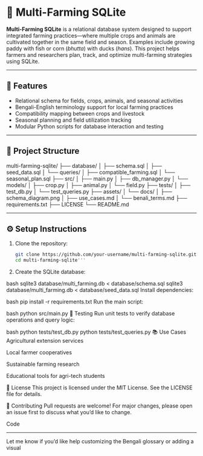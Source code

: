 # 🌾 Multi-Farming SQLite

**Multi-Farming SQLite** is a relational database system designed to support integrated farming practices—where multiple crops and animals are cultivated together in the same field and season. Examples include growing paddy with fish or corn (*bhutta*) with ducks (*hans*). This project helps farmers and researchers plan, track, and optimize multi-farming strategies using SQLite.

---

## 🚜 Features

- Relational schema for fields, crops, animals, and seasonal activities
- Bengali-English terminology support for local farming practices
- Compatibility mapping between crops and livestock
- Seasonal planning and field utilization tracking
- Modular Python scripts for database interaction and testing

---

## 🧱 Project Structure 
multi-farming-sqlite/ ├── database/ │ ├── schema.sql │ ├── seed_data.sql │ └── queries/ │ ├── compatible_farming.sql │ └── seasonal_plan.sql ├── src/ │ ├── main.py │ ├── db_manager.py │ └── models/ │ ├── crop.py │ ├── animal.py │ └── field.py ├── tests/ │ ├── test_db.py │ └── test_queries.py ├── assets/ │ └── docs/ │ ├── schema_diagram.png │ ├── use_cases.md │ └── benali_terms.md ├── requirements.txt ├── LICENSE └── README.md


---

## ⚙️ Setup Instructions

1. Clone the repository:
   ```bash
   git clone https://github.com/your-username/multi-farming-sqlite.git
   cd multi-farming-sqlite'''

   
  2. Create the SQLite database:

bash
sqlite3 database/multi_farming.db < database/schema.sql
sqlite3 database/multi_farming.db < database/seed_data.sql
Install dependencies:

bash
pip install -r requirements.txt
Run the main script:

bash
python src/main.py
🧪 Testing
Run unit tests to verify database operations and query logic:

bash
python tests/test_db.py
python tests/test_queries.py
📚 Use Cases
Agricultural extension services

Local farmer cooperatives

Sustainable farming research

Educational tools for agri-tech students

📜 License
This project is licensed under the MIT License. See the LICENSE file for details.

🤝 Contributing
Pull requests are welcome! For major changes, please open an issue first to discuss what you’d like to change.

Code

---

Let me know if you’d like help customizing the Bengali glossary or adding a visual 
